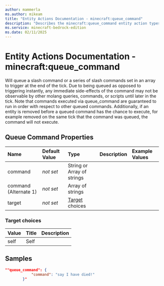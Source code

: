 ```yaml
---
author: mammerla
ms.author: mikeam
title: "Entity Actions Documentation - minecraft:queue_command"
description: "Describes the minecraft:queue_command entity action types"
ms.service: minecraft-bedrock-edition
ms.date: 02/11/2025 
---
```


# Entity Actions Documentation - minecraft:queue_command

Will queue a slash command or a series of slash commands set in an array to trigger at the end of the tick. Due to being queued as opposed to triggering instantly, any immediate side-effects of the command may not be observable by other molang queries, commands, or scripts until later in the tick. Note that commands executed via queue_command are guaranteed to run in order with respect to other queued commands. Additionally, if an entity is removed before a queued command has the chance to execute, for example removed on the same tick that the command was queued, the command will not execute.


## Queue Command Properties

|Name       |Default Value |Type |Description |Example Values |
|:----------|:-------------|:----|:-----------|:------------- |
| command | *not set* | String or Array of strings |  |  | 
| command (Alternate 1) | *not set* | Array of strings |  |  | 
| target | *not set* | [Target](#target-choices) choices |  |  | 

### Target choices

|Value       |Title |Description |
|:-----------|:-----|:-----------|
| self | Self | |

## Samples


```json
""queue_command": {
			"command": "say I have died!"
		}"
```
